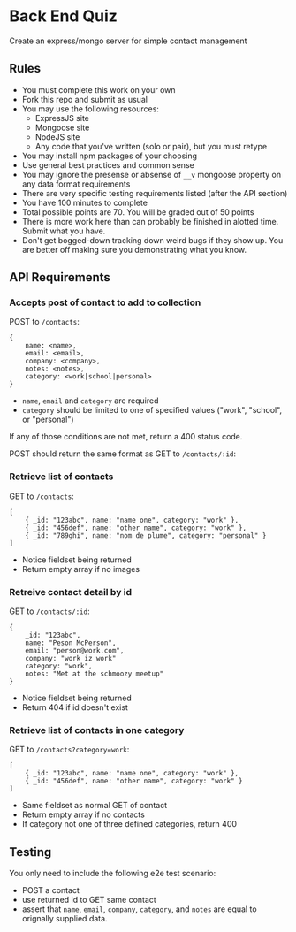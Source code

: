 # Back End Quiz

Create an express/mongo server for simple contact management

## Rules

* You must complete this work on your own
* Fork this repo and submit as usual
* You may use the following resources:
    * ExpressJS site
    * Mongoose site
    * NodeJS site
    * Any code that you've written (solo or pair), but you must retype
* You may install npm packages of your choosing
* Use general best practices and common sense
* You may ignore the presense or absense of `__v` mongoose property on 
any data format requirements
* There are very specific testing requirements listed (after the API section)
* You have 100 minutes to complete
* Total possible points are 70. You will be graded out of 50 points
* There is more work here than can probably be finished in alotted time. Submit what you have. 
* Don't get bogged-down tracking down weird bugs if they show up. You are better off making sure
you demonstrating what you know.

## API Requirements

### Accepts post of contact to add to collection

POST to `/contacts`:

```
{
    name: <name>,
    email: <email>,
    company: <company>,
    notes: <notes>,
    category: <work|school|personal> 
}
```

* `name`, `email` and `category` are required
* `category` should be limited to one of specified values ("work", "school", or "personal")

If any of those conditions are not met, return a 400 status code.

POST should return the same format as GET to `/contacts/:id`:

### Retrieve list of contacts

GET to `/contacts`:

```
[
    { _id: "123abc", name: "name one", category: "work" },
    { _id: "456def", name: "other name", category: "work" },
    { _id: "789ghi", name: "nom de plume", category: "personal" }
]
```

* Notice fieldset being returned
* Return empty array if no images

### Retreive contact detail by id

GET to `/contacts/:id`:

```
{ 
    _id: "123abc", 
    name: "Peson McPerson", 
    email: "person@work.com",
    company: "work iz work"
    category: "work",
    notes: "Met at the schmoozy meetup"
}
```

* Notice fieldset being returned
* Return 404 if id doesn't exist

### Retrieve list of contacts in one category

GET to `/contacts?category=work`:

```
[
    { _id: "123abc", name: "name one", category: "work" },
    { _id: "456def", name: "other name", category: "work" }
]
```

* Same fieldset as normal GET of contact
* Return empty array if no contacts
* If category not one of three defined categories, return 400

## Testing

You only need to include the following e2e test scenario:

* POST a contact
* use returned id to GET same contact
* assert that `name`, `email`, `company`, `category`, and `notes`
are equal to orignally supplied data.
